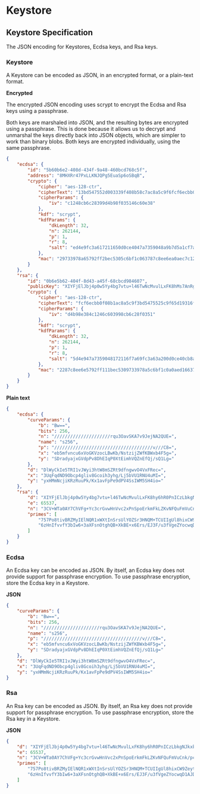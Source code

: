 # Keystore

## Keystore Specification

The JSON encoding for Keystores, Ecdsa keys, and Rsa keys.

### Keystore

A Keystore can be encoded as JSON, in an encrypted format, or a plain-text format.

**Encrypted**

The encrypted JSON encoding uses scrypt to encrypt the Ecdsa and Rsa keys using a passphrase.

Both keys are marshaled into JSON, and the resulting bytes are encrypted using a passphrase. This is done because it allows us to decrypt and unmarshal the keys directly back into JSON objects, which are simpler to work than binary blobs. Both keys are encrypted individually, using the same passphrase. 

```json
{
    "ecdsa": {
        "id": "5b60b6e2-408d-434f-9a48-460bcd768c5f",
        "address": "8MHXRr47PxLLKNJQPg5EuaSp6oSBqB",
        "crypto": {
            "cipher": "aes-128-ctr",
            "cipherText": "13bd547552d003339f408b58c7ac8a5c9f6fcf6ecbb0f08b15d19314a4a721e8",
            "cipherParams": {
                "iv": "c1248cb6c28399d4b98f035146c60e38"
            },
            "kdf": "scrypt",
            "kdfParams": {
                "dkLength": 32,
                "n": 262144,
                "p": 1,
                "r": 8,
                "salt": "ed4e9fc3a617211650d0ce4047a7359048a9b7d5a1cf7a69cb83a205959cc9a1"
            },
            "mac": "29733978a65792ff2bec5305c6bf1c063787c8ee6ea0aec7c120ff00f28d1111"
        }
    },
    "rsa": {
        "id": "0b6e5b62-404f-8d43-a45f-68cbcd984607",
        "publicKey": "XIYFjElJbj4p0w5Yy4bg7vtu+l46TwNcMvulLxFK8hMs7AnRgC0D6zRC7RQgMWQQ==",
        "crypto": {
            "cipher": "aes-128-ctr",
            "cipherText": "fcf6ecbb0f08b1ac8a5c9f3bd5475525c9f65d19316fcf6ecbb0f08b114a4a721e8",
            "cipherParams": {
                "iv": "d4b98e384c1246c603998cb6c28f0351"
            },
            "kdf": "scrypt",
            "kdfParams": {
                "dkLength": 32,
                "n": 262144,
                "p": 1,
                "r": 8,
                "salt": "5d4e947a7359048172116f7a69fc3a63a200d0ce40cb8a9b7d5a1ce5959cc9a1"
            },
            "mac": "2287c8ee6e5792ff111bec5309733978a5c6bf1c0a0aed16637c7c120ff00f28"
        }
    }
}
```

**Plain text**

```json
{
    "ecdsa": {
        "curveParams": {
            "b": "Bw==",
            "bits": 256,
            "n": "/////////////////////rqu3OavSKA7v9JejNA2QUE=",
            "name": "s256",
            "p": "/////////////////////////////////////v///C8=",
            "x": "eb5mfvncu6xVoGKVzocLBwKb/NstzijZWfKBWxb4F5g=",
            "y": "SDradyajxGVdpPv8DhEIqP0XtEimhVQZnEfQj/sQ1Lg="
        },
        "d": "DlWyCkIe5TRI1vJWyi3htW8mSZRt9dfngwvO4VxFRec=",
        "x": "3UqFqdND9Obcp4gliv8Gcoih3yhg/Lj5bVU1RNU4uMI=",
        "y": "yxHMmNcjiKRzRuuPk/Kx1avFpPe9dPV4SsIWM5SH4io="
    },
    "rsa": {
        "d": "XIYFjElJbj4p0w5Yy4bg7vtu+l46TwNcMvulLxFK8hy6hR0PnICzLbkgNJkxbC2nGNBurHuQgF1sfDavouHPhi8jJ/JfpPoEoU0NHoMlnnCNwh4suwU8ZcdA6B+wT3p8E8j8jdo0pCBPciJ0JmZttKR7uHxsb9mKGzAFYxg/ejpkcU25hpxIbfp1yjCZK4S59S2jlAZ/PBuGFr5+YoUaBJONrz0QdkZQm6/To9Gp+sQUw5n142WHZTKFE26dARPM7BM8/UpImK3FNtnGPI3d6FFh6Z6JMtEhfLp6ODmqcyVfTgGI6mWCHKWFgabPOrBrMs7AnRgC0D6zRC7RQgMWQQ==",
        "e": 65537,
        "n": "3CV+WTa0AY7ChVFg+Yc3crGvwHnVvc2xPnSpoErkmFkLZKvNFQuFmVuCnk/pckXsSDFwxBd3vv7a/K79fI5V4OheMpyo2fJCbcMD5kasqgeyjFeT+Z+02zqUG14iyjGgg4En18NZur+RiHTxSTAlIY3LxoagRaaSEyDxrb4lf1F5q1WLTW9c5fey8+1W7dBzP27uzmcqFrGqwEEFZrRmVg1vaoWd8lj3N/OkRL5da4e4LKZBP2WevNK9NLK2AWLudWWb2kQA1ZYMSl27iGszgqEdm0Pm2l8x2zib71DK7vYKwW8qwSp7DnTCVI2xachDi2EcPStsj6PSbbCNKzsZlw==",
        "primes": [
            "757Po8tivBRZMyIElNQR1xWXtInSrsUlYOZSr3HNQM+TCUIIgUl8hixCW9Zeytc6/8us8SVl7Gceftl5HTxhkTKlGs5GWR4tTuW8dIdEz/yHLYiAykgAyFox/VvDPpNfzbTH1D66kxlIl3vAkZvFIxEbuNUEFQeguC4WPr1rYS0=",
            "6zHnIfvvfY3bIw6+3aXFsnOtghQB+XkBE+x6Ers/EJ3F/u3fVgeZYocwqD1AJDJ32Ysk8dh2HcApLlCh6Tkjb9mwSPqsVO7kaOJfISyIz22SOLBjUVmwiHR/YTWbpo9Wt7Ok9/gnXogsXtPtm9AY7qFv9hIx5qjvz/E2607D+FM="
        ]
    }
}
```

### Ecdsa

An Ecdsa key can be encoded as JSON. By itself, an Ecdsa key does not provide support for passphrase encryption. To use passphrase encryption, store the Ecdsa key in a Keystore.

**JSON**

```json
{
    "curveParams": {
        "b": "Bw==",
        "bits": 256,
        "n": "/////////////////////rqu3OavSKA7v9JejNA2QUE=",
        "name": "s256",
        "p": "/////////////////////////////////////v///C8=",
        "x": "eb5mfvncu6xVoGKVzocLBwKb/NstzijZWfKBWxb4F5g=",
        "y": "SDradyajxGVdpPv8DhEIqP0XtEimhVQZnEfQj/sQ1Lg="
    },
    "d": "DlWyCkIe5TRI1vJWyi3htW8mSZRt9dfngwvO4VxFRec=",
    "x": "3UqFqdND9Obcp4gliv8Gcoih3yhg/Lj5bVU1RNU4uMI=",
    "y": "yxHMmNcjiKRzRuuPk/Kx1avFpPe9dPV4SsIWM5SH4io="
}
```

### Rsa

An Rsa key can be encoded as JSON. By itself, an Rsa key does not provide support for passphrase encryption. To use passphrase encryption, store the Rsa key in a Keystore.

**JSON**

```json
{
    "d": "XIYFjElJbj4p0w5Yy4bg7vtu+l46TwNcMvulLxFK8hy6hR0PnICzLbkgNJkxbC2nGNBurHuQgF1sfDavouHPhi8jJ/JfpPoEoU0NHoMlnnCNwh4suwU8ZcdA6B+wT3p8E8j8jdo0pCBPciJ0JmZttKR7uHxsb9mKGzAFYxg/ejpkcU25hpxIbfp1yjCZK4S59S2jlAZ/PBuGFr5+YoUaBJONrz0QdkZQm6/To9Gp+sQUw5n142WHZTKFE26dARPM7BM8/UpImK3FNtnGPI3d6FFh6Z6JMtEhfLp6ODmqcyVfTgGI6mWCHKWFgabPOrBrMs7AnRgC0D6zRC7RQgMWQQ==",
    "e": 65537,
    "n": "3CV+WTa0AY7ChVFg+Yc3crGvwHnVvc2xPnSpoErkmFkLZKvNFQuFmVuCnk/pckXsSDFwxBd3vv7a/K79fI5V4OheMpyo2fJCbcMD5kasqgeyjFeT+Z+02zqUG14iyjGgg4En18NZur+RiHTxSTAlIY3LxoagRaaSEyDxrb4lf1F5q1WLTW9c5fey8+1W7dBzP27uzmcqFrGqwEEFZrRmVg1vaoWd8lj3N/OkRL5da4e4LKZBP2WevNK9NLK2AWLudWWb2kQA1ZYMSl27iGszgqEdm0Pm2l8x2zib71DK7vYKwW8qwSp7DnTCVI2xachDi2EcPStsj6PSbbCNKzsZlw==",
    "primes": [
        "757Po8tivBRZMyIElNQR1xWXtInSrsUlYOZSr3HNQM+TCUIIgUl8hixCW9Zeytc6/8us8SVl7Gceftl5HTxhkTKlGs5GWR4tTuW8dIdEz/yHLYiAykgAyFox/VvDPpNfzbTH1D66kxlIl3vAkZvFIxEbuNUEFQeguC4WPr1rYS0=",
        "6zHnIfvvfY3bIw6+3aXFsnOtghQB+XkBE+x6Ers/EJ3F/u3fVgeZYocwqD1AJDJ32Ysk8dh2HcApLlCh6Tkjb9mwSPqsVO7kaOJfISyIz22SOLBjUVmwiHR/YTWbpo9Wt7Ok9/gnXogsXtPtm9AY7qFv9hIx5qjvz/E2607D+FM="
    ]
}
```